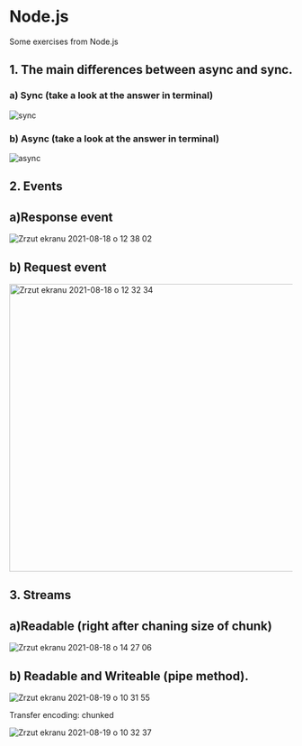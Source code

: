 # Node.js
Some exercises from Node.js

## 1. The main differences between async and sync.

### a) Sync (take a look at the answer in terminal)

![sync](https://user-images.githubusercontent.com/56914063/128509239-43ae1c1a-c160-4e9b-b2c8-9865f7f01480.png)

### b) Async (take a look at the answer in terminal)

![async](https://user-images.githubusercontent.com/56914063/128509293-f1f57010-57d6-4c5c-9207-4d0e45f9586a.png)

## 2. Events

## a)Response event

![Zrzut ekranu 2021-08-18 o 12 38 02](https://user-images.githubusercontent.com/56914063/129884368-c863ef40-24f6-4283-a7e1-2b1ed4643015.png)


## b) Request event

<img width="511" alt="Zrzut ekranu 2021-08-18 o 12 32 34" src="https://user-images.githubusercontent.com/56914063/129883740-4f4f55a6-7df3-4f45-b00c-9bb15c8bc957.png">

## 3. Streams

## a)Readable (right after chaning size of chunk)

![Zrzut ekranu 2021-08-18 o 14 27 06](https://user-images.githubusercontent.com/56914063/129898262-e53d8b16-87fa-477a-b9e6-29d1d3701d8d.png)

## b) Readable and Writeable (pipe method). 

![Zrzut ekranu 2021-08-19 o 10 31 55](https://user-images.githubusercontent.com/56914063/130037041-54c8ebc1-8129-4522-a63d-e2d4f82d252f.png)

Transfer encoding: chunked

![Zrzut ekranu 2021-08-19 o 10 32 37](https://user-images.githubusercontent.com/56914063/130037180-b59a2397-4281-4f5c-894d-3eade89ff89f.png)



  




